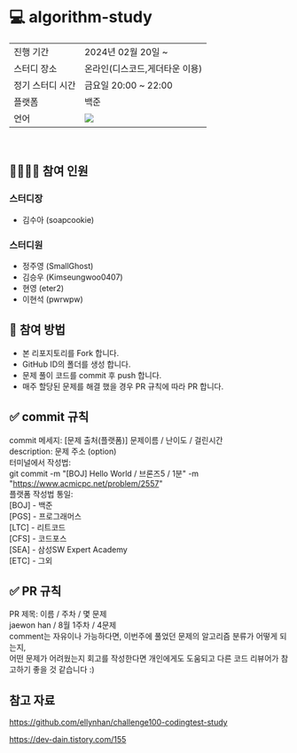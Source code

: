 # 💻 algorithm-study  

<table>
    <tr>
        <td> 진행 기간
        <td> 2024년 02월 20일 ~
    </tr>
    <tr>
        <td> 스터디 장소
        <td> 온라인(디스코드,게더타운 이용)
    </tr>
    <tr>
        <td> 정기 스터디 시간
        <td> 금요일 20:00 ~ 22:00
    </tr>
    <tr>
        <td> 플랫폼
        <td> 백준
    </tr>
    <tr>
        <td> 언어
        <td> <img src ="https://camo.githubusercontent.com/55e4079e69ec5d8246620ecff24ed093877ab0f9011e71d8dec0a2c460c886ab/68747470733a2f2f696d672e736869656c64732e696f2f62616467652f507974686f6e2d3337373641423f7374796c653d666f722d7468652d6261646765266c6f676f3d707974686f6e266c6f676f436f6c6f723d7768697465">
    </tr>
</table>

<br/>

## 👨‍👨‍👦‍👦 참여 인원
### 스터디장
+ 김수아 (soapcookie)
### 스터디원
+ 정주영 (SmallGhost)
+ 김승우 (Kimseungwoo0407)
+ 현영 (eter2)
+ 이현석 (pwrwpw)

## 📗 참여 방법
+ 본 리포지토리를 Fork 합니다.
+ GitHub ID의 폴더를 생성 합니다.
+ 문제 풀이 코드를 commit 후 push 합니다.
+ 매주 할당된 문제를 해결 했을 경우 PR 규칙에 따라 PR 합니다.

## ✅ commit 규칙  
commit 메세지: [문제 출처(플랫폼)] 문제이름 / 난이도 / 걸린시간  
description: 문제 주소 (option)  
터미널에서 작성법:  
git commit -m "[BOJ] Hello World / 브론즈5 / 1분" -m "https://www.acmicpc.net/problem/2557"  
플랫폼 작성법 통일:  
[BOJ] - 백준  
[PGS] - 프로그래머스  
[LTC] - 리트코드  
[CFS] - 코드포스  
[SEA] - 삼성SW Expert Academy  
[ETC] - 그외  

## ✅ PR 규칙  
PR 제목: 이름 / 주차 / 몇 문제  
jaewon han / 8월 1주차 / 4문제  
comment는 자유이나 가능하다면, 이번주에 풀었던 문제의 알고리즘 분류가 어떻게 되는지,  
어떤 문제가 어려웠는지 회고를 작성한다면 개인에게도 도움되고 다른 코드 리뷰어가 참고하기 좋을 것 같습니다 :)

## 참고 자료
https://github.com/ellynhan/challenge100-codingtest-study

https://dev-dain.tistory.com/155
